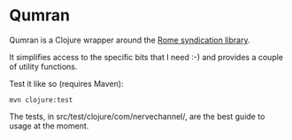 Qumran
======

Qumran is a Clojure wrapper around the [Rome syndication library](http://wiki.java.net/bin/view/Javawsxml/Rome "Rome").

It simplifies access to the specific bits that I need :-) and provides a couple of utility functions.

Test it like so (requires Maven):

    mvn clojure:test

The tests, in src/test/clojure/com/nervechannel/, are the best guide to usage at the moment.

 